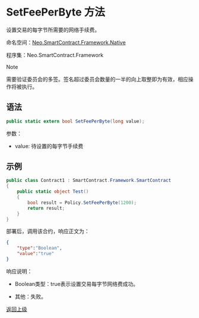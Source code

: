 # SetFeePerByte 方法

设置交易的每字节所需要的网络手续费。

命名空间：[Neo.SmartContract.Framework.Native](../../native.md)

程序集：Neo.SmartContract.Framework

> [!Note]
>
> 需要验证委员会的多签。签名超过委员会数量的一半的向上取整即为有效，相应操作将被执行。

## 语法

```c#
public static extern bool SetFeePerByte(long value);
```

参数：

- value: 待设置的每字节手续费

## 示例

```c#
public class Contract1 : SmartContract.Framework.SmartContract
{
    public static object Test()
    {
        bool result = Policy.SetFeePerByte(1200);
        return result;
    }
}
```
部署后，调用该合约，响应正文为：

```json
{
	"type":"Boolean",
	"value":"true"
}
```

响应说明：

- Boolean类型：true表示设置交易每字节网络费成功。

- 其他：失败。

[返回上级](../Policy.md)
